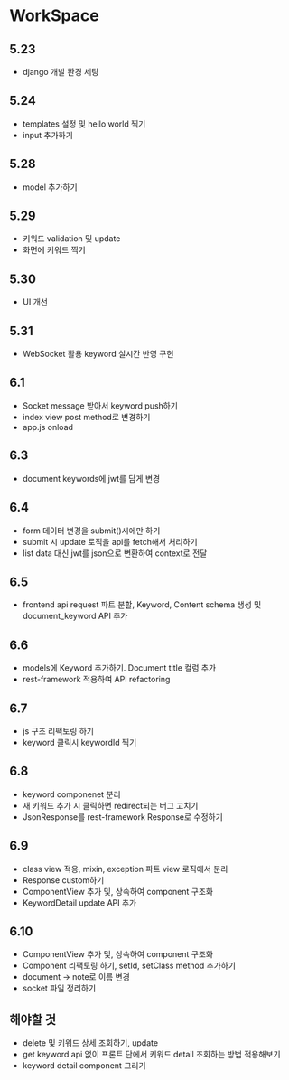 # WorkSpace

## 5.23

+ django 개발 환경 세팅

## 5.24

+ templates 설정 및 hello world 찍기
+ input 추가하기

## 5.28

+ model 추가하기

## 5.29

+ 키워드 validation 및 update
+ 화면에 키워드 찍기

## 5.30

+ UI 개선

## 5.31

+ WebSocket 활용 keyword 실시간 반영 구현

## 6.1

+ Socket message 받아서 keyword push하기
+ index view post method로 변경하기
+ app.js onload

## 6.3

+ document keywords에 jwt를 담게 변경

## 6.4

+ form 데이터 변경을 submit()시에만 하기
+ submit 시 update 로직을 api를 fetch해서 처리하기
+ list data 대신 jwt를 json으로 변환하여 context로 전달

## 6.5

+ frontend api request 파트 분할, Keyword, Content schema 생성 및 document_keyword API 추가

## 6.6

+ models에 Keyword 추가하기. Document title 컬럼 추가
+ rest-framework 적용하여 API refactoring

## 6.7

+ js 구조 리팩토링 하기
+ keyword 클릭시 keywordId 찍기

## 6.8

+ keyword componenet 분리
+ 새 키워드 추가 시 클릭하면 redirect되는 버그 고치기
+ JsonResponse를 rest-framework Response로 수정하기

## 6.9

+ class view 적용, mixin, exception 파트 view 로직에서 분리
+ Response custom하기
+ ComponentView 추가 및, 상속하여 component 구조화
+ KeywordDetail update API 추가

## 6.10

+ ComponentView 추가 및, 상속하여 component 구조화
+ Component 리팩토링 하기, setId, setClass method 추가하기
+ document -> note로 이름 변경
+ socket 파일 정리하기

## 해야할 것

+ delete 및 키워드 상세 조회하기, update
+ get keyword api 없이 프론트 단에서 키워드 detail 조회하는 방법 적용해보기
+ keyword detail component 그리기
